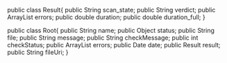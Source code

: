 public class Result{
    public String scan_state;
    public String verdict;
    public ArrayList<Object> errors;
    public double duration;
    public double duration_full;
}

public class Root{
    public String name;
    public Object status;
    public String file;
    public String message;
    public String checkMessage;
    public int checkStatus;
    public ArrayList<Object> errors;
    public Date date;
    public Result result;
    public String fileUri;
} 

